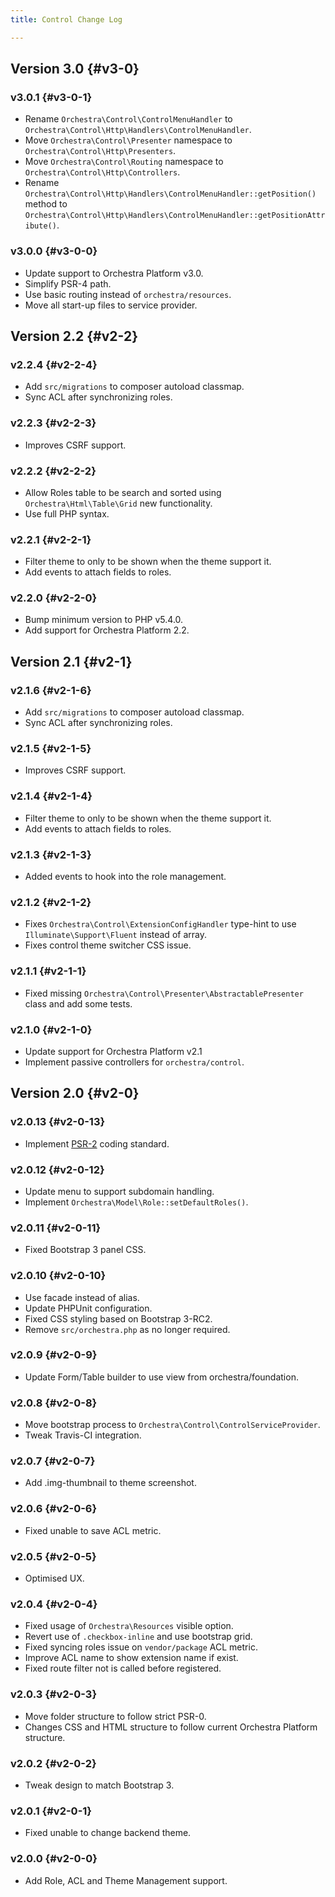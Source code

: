 ```yaml
---
title: Control Change Log

---
```


## Version 3.0 {#v3-0}

### v3.0.1 {#v3-0-1}

* Rename `Orchestra\Control\ControlMenuHandler` to `Orchestra\Control\Http\Handlers\ControlMenuHandler`.
* Move `Orchestra\Control\Presenter` namespace to `Orchestra\Control\Http\Presenters`.
* Move `Orchestra\Control\Routing` namespace to `Orchestra\Control\Http\Controllers`.
* Rename `Orchestra\Control\Http\Handlers\ControlMenuHandler::getPosition()` method to `Orchestra\Control\Http\Handlers\ControlMenuHandler::getPositionAttribute()`.

### v3.0.0 {#v3-0-0}

* Update support to Orchestra Platform v3.0.
* Simplify PSR-4 path.
* Use basic routing instead of `orchestra/resources`.
* Move all start-up files to service provider.

## Version 2.2 {#v2-2}

### v2.2.4 {#v2-2-4}

* Add `src/migrations` to composer autoload classmap.
* Sync ACL after synchronizing roles.

### v2.2.3 {#v2-2-3}

* Improves CSRF support.

### v2.2.2 {#v2-2-2}

* Allow Roles table to be search and sorted using `Orchestra\Html\Table\Grid` new functionality.
* Use full PHP syntax.

### v2.2.1 {#v2-2-1}

* Filter theme to only to be shown when the theme support it.
* Add events to attach fields to roles.

### v2.2.0 {#v2-2-0}

* Bump minimum version to PHP v5.4.0.
* Add support for Orchestra Platform 2.2.

## Version 2.1 {#v2-1}

### v2.1.6 {#v2-1-6}

* Add `src/migrations` to composer autoload classmap.
* Sync ACL after synchronizing roles.

### v2.1.5 {#v2-1-5}

* Improves CSRF support.

### v2.1.4 {#v2-1-4}

* Filter theme to only to be shown when the theme support it.
* Add events to attach fields to roles.


### v2.1.3 {#v2-1-3}

* Added events to hook into the role management.

### v2.1.2 {#v2-1-2}

* Fixes `Orchestra\Control\ExtensionConfigHandler` type-hint to use `Illuminate\Support\Fluent` instead of array.
* Fixes control theme switcher CSS issue.

### v2.1.1 {#v2-1-1}

* Fixed missing `Orchestra\Control\Presenter\AbstractablePresenter` class and add some tests.

### v2.1.0 {#v2-1-0}

* Update support for Orchestra Platform v2.1
* Implement passive controllers for `orchestra/control`.

## Version 2.0 {#v2-0}

### v2.0.13 {#v2-0-13}

* Implement [PSR-2](https://github.com/php-fig/fig-standards/blob/master/accepted/PSR-2-coding-style-guide.md) coding standard.

### v2.0.12 {#v2-0-12}

* Update menu to support subdomain handling.
* Implement `Orchestra\Model\Role::setDefaultRoles()`.

### v2.0.11 {#v2-0-11}

* Fixed Bootstrap 3 panel CSS.

### v2.0.10 {#v2-0-10}

* Use facade instead of alias.
* Update PHPUnit configuration.
* Fixed CSS styling based on Bootstrap 3-RC2.
* Remove `src/orchestra.php` as no longer required.

### v2.0.9 {#v2-0-9}

* Update Form/Table builder to use view from orchestra/foundation.

### v2.0.8 {#v2-0-8}

* Move bootstrap process to `Orchestra\Control\ControlServiceProvider`.
* Tweak Travis-CI integration.

### v2.0.7 {#v2-0-7}

* Add .img-thumbnail to theme screenshot.

### v2.0.6 {#v2-0-6}

* Fixed unable to save ACL metric.

### v2.0.5 {#v2-0-5}

* Optimised UX.

### v2.0.4 {#v2-0-4}

* Fixed usage of `Orchestra\Resources` visible option.
* Revert use of `.checkbox-inline` and use bootstrap grid.
* Fixed syncing roles issue on `vendor/package` ACL metric.
* Improve ACL name to show extension name if exist.
* Fixed route filter not is called before registered.

### v2.0.3 {#v2-0-3}

* Move folder structure to follow strict PSR-0.
* Changes CSS and HTML structure to follow current Orchestra Platform structure.

### v2.0.2 {#v2-0-2}

* Tweak design to match Bootstrap 3.

### v2.0.1 {#v2-0-1}

* Fixed unable to change backend theme.

### v2.0.0 {#v2-0-0}

* Add Role, ACL and Theme Management support.

